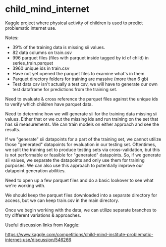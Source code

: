 # child_mind_internet
Kaggle project where physical activity of children is used to predict problematic internet use.

Notes:
- 39% of the training data is missing sii values.
- 82 data columns on train.csv
- 996 parquet files (files with parquet inside tagged by id of child) in series_train.parquet
- 3960 unique ids in train.csv
- Have not yet opened the parquet files to examine what's in them.
- Parquet directory folders for training are massive (more than 6 gb)
- Test data csv isn't actually a test csv, we will have to generate our own test dataframe for predictions from the training set.

Need to evaluate & cross reference the parquet files against the unique ids to verify which children have parquet data.

Need to determine how we will generate sii for the training data missing sii values. Either that or we cut the missing ids and run training on the set that has sii measurements. We can train models on either approach and see the results.

If we "generate" sii datapoints for a part of the training set, we cannot utilize those "generated" datapoints for evaluation in our testing set. Oftentimes, we split the training set to produce testing sets via cross-validation, but this is not performable or feasible for "generated" datapoints. So, if we generate sii values, we separate the datapoints and only use them for training purposes. We can also use this approach to potentially improve our datapoint generation abilities.

Need to open up a few parquet files and do a basic lookover to see what we're working with.

We should keep the parquet files downloaded into a separate directory for access, but we can keep train.csv in the main directory.

Once we begin working with the data, we can utilize separate branches to try different variations & approaches.

Useful discussion links from Kaggle:

https://www.kaggle.com/competitions/child-mind-institute-problematic-internet-use/discussion/546266
